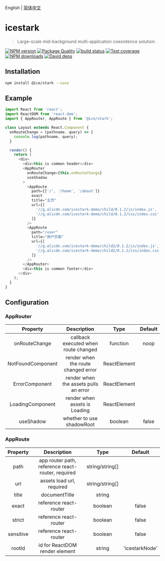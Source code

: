 English | [简体中文](./README.zh-CN.md)

# icestark

> Large-scale mid-background multi-application coexistence solution.

[![NPM version](https://img.shields.io/npm/v/@ice/stark.svg?style=flat)](https://npmjs.org/package/@ice/stark)
[![Package Quality](https://npm.packagequality.com/shield/@ice%2Fstark.svg)](https://packagequality.com/#?package=@ice/stark)
[![build status](https://img.shields.io/travis/ice-lab/icestark.svg?style=flat-square)](https://travis-ci.org/ice-lab/icestark)
[![Test coverage](https://img.shields.io/codecov/c/github/ice-lab/icestark.svg?style=flat-square)](https://codecov.io/gh/ice-lab/icestark)
[![NPM downloads](http://img.shields.io/npm/dm/@ice/stark.svg?style=flat)](https://npmjs.org/package/@ice/stark)
[![David deps](https://img.shields.io/david/ice-lab/icestark.svg?style=flat-square)](https://david-dm.org/ice-lab/icestark)

## Installation

```bash
npm install @ice/stark --save
```

## Example

```javascript
import React from 'react';
import ReactDOM from 'react-dom';
import { AppRouter, AppRoute } from '@ice/stark';

class Layout extends React.Component {
  onRouteChange = (pathname, query) => {
    console.log(pathname, query);
  }

  render() {
    return (
      <div>
        <div>this is common header</div>
        <AppRouter
          onRouteChange={this.onRouteChange}
          useShadow
        >
          <AppRoute
            path={['/', '/home', '/about']}
            exact
            title="主页"
            url={[
              '//g.alicdn.com/icestark-demo/child/0.1.2/js/index.js',
              '//g.alicdn.com/icestark-demo/child/0.1.2/css/index.css'
            ]}
          />
          <AppRoute
            path="/user"
            title="用户页面"
            url={[
              '//g.alicdn.com/icestark-demo/child2/0.1.2/js/index.js',
              '//g.alicdn.com/icestark-demo/child2/0.1.2/css/index.css'
            ]}
          />
        </AppRouter>
        <div>this is common footer</div>
      </div>
    );
  }
}
```

## Configuration

### AppRouter

|     Property      |              Description              |     Type     | Default |
| :---------------: | :-----------------------------------: | :----------: | :-----: |
|   onRouteChange   | callback executed when route changed  |   function   |  noop   |
| NotFoundComponent |  render when the route changed error  | ReactElement |         |
|  ErrorComponent   | render when the assets pulls an error | ReactElement |         |
| LoadingComponent  |     render when assets is Loading     | ReactElement |         |
|     useShadow     |       whether to use shadowRoot       |   boolean    |  false  |


### AppRoute

| Property  |                    Description                    |      Type       |    Default     |
| :-------: | :-----------------------------------------------: | :-------------: | :------------: |
|   path    | app router path, reference react-router, required | string/string[] |                |
|    url    |             assets load url, required             | string/string[] |                |
|   title   |                   documentTitle                   |     string      |                |
|   exact   |              reference react-router               |     boolean     |     false      |
|  strict   |              reference react-router               |     boolean     |     false      |
| sensitive |              reference react-router               |     boolean     |     false      |
|  rootId   |          id for ReactDOM render element           |     string      | 'icestarkNode' |
